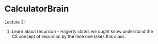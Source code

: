 # CalculatorBrain

Lecture 3: 
1. Learn about recursion - Hagerty states we ought know understand the CS
concept of recursion by the time one takes this class.

